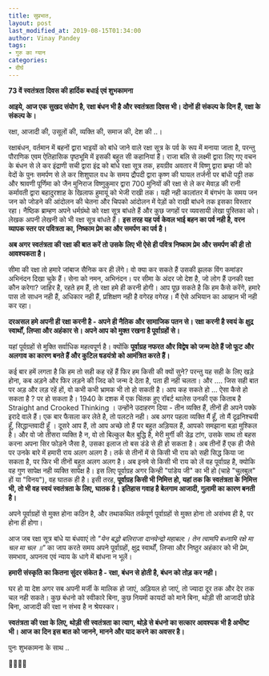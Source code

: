 ```yaml
---
title: सुप्रभात,
layout: post
last_modified_at: 2019-08-15T01:34:00
author: Vinay Pandey
tags:
- गुरु का ग्यान
categories:
- दीर्घ
---
```

**73 वें स्वतंत्रता दिवस की हार्दिक बधाई एवं शुभकामना**

**आइये, आज एक सुखद संयोग है,  रक्षा बंधन भी है और स्वतंत्रता दिवस भी। दोनों ही संकल्प के दिन हैं, रक्षा के संकल्प के।**

रक्षा, आजादी की, उसूलों की, व्यक्ति की, समाज की, देश की ..। 

रक्षाबंधन, वर्तमान में बहनों द्वारा भाइयों को बांधे जाने वाले रक्षा सूत्र के पर्व के रूप में मनाया जाता है, परन्तु पौराणिक एवम ऐतिहासिक पृष्ठभूमि में इसकी  बहुत सी कहानियां हैं। राजा बलि से लक्ष्मी द्वारा लिए गए वचन के बंधन से ले कर इंद्राणी सची द्वारा इंद्र को बांधे रक्षा सूत्र तक, हयग्रीव अवतार में विष्णु द्वारा ब्रम्हा जी को वेदों के पुनः समर्पण से ले कर शिशुपाल वध के समय द्रौपदी द्वारा कृष्ण की घायल तर्जनी पर बांधी पट्टी तक और श्रावणी पूर्णिमा को जैन मुनिराज विष्णुकुमार द्वारा 700 मुनियों की रक्षा से ले कर मेवाड़ की रानी कर्मावती द्वारा बहादुरशाह के खिलाफ हुमायूं को भेजी राखी तक। यही नही कालांतर में बंगभंग के समय जन जन को जोडने की आंदोलन की चेतना और चिपको आंदोलन में पेड़ों को राखी बांधने तक इसका विस्तार रहा। नैष्ठिक ब्राम्हण अपने धर्मग्रंथो को रक्षा सूत्र बांधते हैं और कुछ जगहों पर व्यवसायी लेखा पुस्तिका को। लेखक अपनी लेखनी को भी रक्षा सूत्र बांधते हैं।  **इस तरह यह पर्व केवल भाई बहन का पर्व नही है, वरन व्यापक स्तर पर पवित्रता का, निष्काम प्रेम का और समर्पण का पर्व है।**
 
**अब अगर स्वतंत्रता की रक्षा की बात करें तो उसके लिए भी ऐसे ही पवित्र निष्काम प्रेम और समर्पण की ही तो आवश्यकता है।**
 
सीमा की रक्षा तो हमारे जांबाज सैनिक कर ही लेंगे। वो क्या कर सकते हैं उसकी झलक विंग  कमांडर अभिनंदन दिखा चुके हैं।  सेना को नमन, अभिनंदन। 
पर सीमा के अंदर जो देश है, जो लोग हैं उनकी रक्षा कौन करेगा? जाहिर है, रहते हम हैं, तो रक्षा हमे ही करनी होगी। आप पूछ सकते है कि हम कैसे करेंगे, हमारे पास तो साधन नही हैं, अधिकार नही हैं, प्रशिक्षण नही है वगेरह वगेरह। मैं ऐसे अभियान का आव्हान भी नही कर रहा।

**दरअसल हमे अपनी ही रक्षा करनी है - अपने ही नैतिक और सामाजिक पतन से। रक्षा करनी है स्वयं के क्षुद्र स्वार्थों, लिप्सा और अहंकार से। अपने आप को मुक्त रखना है पूर्वाग्रहों से।**

यहां पूर्वग्रहों से मुक्ति सर्वाधिक महत्वपूर्ण है। क्योंकि **पूर्वाग्रह नफरत और विद्वेष को जन्म देते हैं जो फूट और अलगाव का कारण बनते हैं और कुटिल षडयंत्रो को आमंत्रित करते हैं।**

कई बार हमें लगता है कि हम तो सही कह रहें हैं फिर हम किसी की क्यों सुने? परन्तु यह सही के लिए खड़े होना, कब अड़ने और फिर लड़ने की जिद को जन्म दे देता है, पता ही नही चलता।  और .... जिस सही बात पर अड़ और लड़ रहें हों, वो कभी कभी भ्रामक भी तो हो सकती है।  आप कह सकते हो  ... ऐसा कैसे  हो सकता है ? पर हो सकता है। 1940 के दशक में एक चिंतक हुए रॉबर्ट थालेस उनकी एक  किताब है Straight and Crooked Thinking । उन्होंने उदाहरण दिया - तीन व्यक्ति हैं, तीनों ही अपने पक्के इरादे वाले हैं। एक बार फैसला कर लेते है, तो पलटते नही। अब अगर पहला व्यक्ति मैं हूँ, तो मैं दृढ़निश्चयी हूँ, सिद्धान्तवादी हूँ । दूसरे आप हैं, तो आप अच्छे तो हैं पर बहुत अड़ियल हैं, आपको समझाना बड़ा मुश्किल है। और वो जो तीसरा व्यक्ति है न, वो तो बिल्कुल बैल बुद्धि है, मेरी मुर्गी की डेढ़ टांग, उसके साथ तो  बहस करना अपना सिर फोड़ने जैसा है, उसका इलाज तो बस डंडे से ही हो सकता है। अब तीनों हैं एक ही जैसे पर उनके बारे में हमारी राय अलग अलग है। तर्क से तीनों में से किसी भी राय को सही सिद्ध किया जा सकता है,  पर फिर भी तीनों बहुत अलग अलग है। अब इनमे से किसी भी राय को लें वह पूर्वाग्रह है, क्योकि वह गुण सापेक्ष नही व्यक्ति सापेक्ष है। इस लिए पूर्वाग्रह अगर किन्ही "पांडेय जी" का भी हो (चाहे "चुलबुल" हों या "विनय"), वह घातक ही है। इसी तरह, **पूर्वाग्रह किसी भी निमित्त हो, यहां तक कि स्वतंत्रता के निमित्त भी, तो भी वह स्वयं स्वतंत्रता के लिए, घातक है। इतिहास गवाह है बेलगाम आजादी, गुलामी का कारण बनती है।**

अपने पूर्वाग्रहों से मुक्त होना कठिन है, और तथाकथित तर्कपूर्ण पूर्वाग्रहों से मुक्त होना तो असंभव ही है, पर होना ही होगा। 

आज जब रक्षा सूत्र बांधे या बंधवाएं तो *"येन बद्धो बलिराजा दानवेन्द्रो महाबल:। तेन त्वामपि बध्नामि रक्षे मा चल मा चल ॥"* का जाप करते समय अपने पूर्वाग्रहों, क्षुद्र स्वार्थों, लिप्सा और निष्ठुर अहंकार को भी प्रेम, समभाव, अपनत्व एवं न्याय के धागे में बांधना न भूलें। 

**हमारी संस्कृति का कितना सुंदर संकेत है - रक्षा, बंधन से होती है, बंधन को तोड़ कर नही।** 

घर हो या देश अगर सब अपनी मर्जी के मालिक हो जाएं, अड़ियल हो जाएं, तो ज्यादा दूर तक और देर तक चल नही सकते। कुछ बंधनो को स्वीकारे बिना,  कुछ नियमों कायदों को माने बिना, थोड़ी सी आजादी छोडे बिना, आजादी की रक्षा न  संभव है न श्रेयस्कर।

**स्वतंत्रता की रक्षा के लिए, थोड़ी सी स्वतंत्रता का त्याग, थोड़े से बंधनो का सत्कार आवश्यक भी है अभीष्ट भी।  आज का दिन इस बात को जानने, मानने और याद करने का अवसर है।**
 
पुनः शुभकामना के साथ ..

🙏🌷🌷🙏


